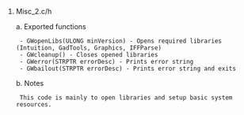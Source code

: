 1. Misc_2.c/h

	a. Exported functions

		- GWopenLibs(ULONG minVersion) - Opens required libraries (Intuition, GadTools, Graphics, IFFParse)
		- GWcleanup() - Closes opened libraries
		- GWerror(STRPTR errorDesc) - Prints error string
		- GWbailout(STRPTR errorDesc) - Prints error string and exits

	b. Notes

		This code is mainly to open libraries and setup basic system resources.
